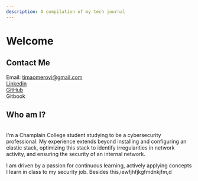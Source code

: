 ```yaml
---
description: A compilation of my tech journal
---
```


# Welcome

## Contact Me

Email: timaomerovi@gmail.com\
[Linkedin](https://www.linkedin.com/in/fatima-omerovic/)\
[GitHub](https://github.com/FatimaOmerovic)\
Gitbook

## Who am I?

\
I'm a Champlain College student studying to be a cybersecurity professional. My experience extends beyond installing and configuring an elastic stack, optimizing this stack to identify irregularities in network activity, and ensuring the security of an internal network.&#x20;

I am driven by a passion for continuous learning, actively applying concepts I learn in class to my security job. Besides this,iewfjhfjkgfmdnkjfm,d
